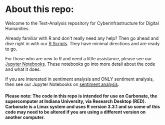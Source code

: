 # About this repo:
Welcome to the Text-Analysis repository for Cyberinfrastructure for Digital Humanities. 

Already familiar with R and don't really need any help? Then go ahead and dive right in with our [R Scripts](https://github.com/cyberdh/Text-Analysis/tree/master/RScripts). They have minimal directions and are ready to go.

For those who are new to R and need a little assistance, please see our [Jupyter Notebooks](https://github.com/cyberdh/Text-Analysis/tree/master/RNotebooks). These notebooks go into more detail about the code and what it does.

If you are interested in sentiment analysis and ONLY sentiment analysis, then see our Jupyter Notebooks on [sentiment analysis](https://github.com/cyberdh/Text-Analysis/tree/master/PresidentSentiment).

#### Please note: The code in this repo is intended for use on Carbonate, the supercomputer at Indiana University, via Research Desktop (RED). Carbonate is a Linux system and uses R version 3.3.1 and so some of this code may need to be altered if you are using a different version on another computer.
